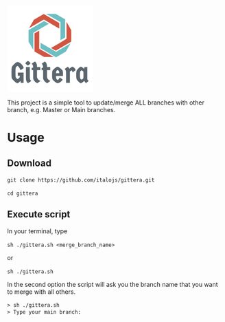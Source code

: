 ![](./logo.png)

This project is a simple tool to update/merge ALL branches with other branch, e.g. Master or Main branches.

# Usage

## Download

`git clone https://github.com/italojs/gittera.git`

`cd gittera`

## Execute script
In your terminal, type

`sh ./gittera.sh <merge_branch_name>`

or

`sh ./gittera.sh`

In the second option the script will ask you the branch name that you want to merge with all others.
```
> sh ./gittera.sh
> Type your main branch: 
```

